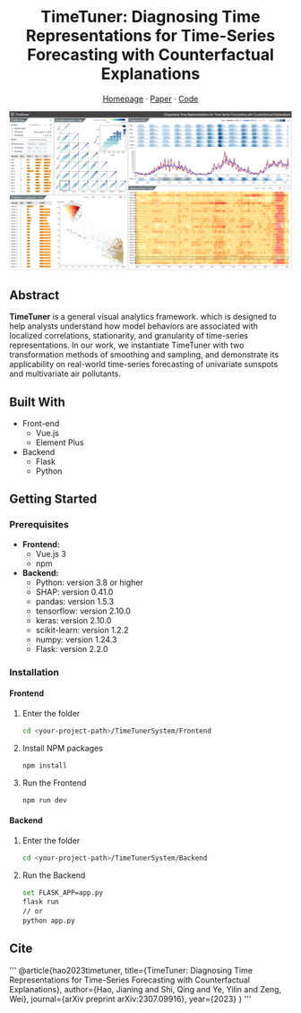 <!--
 * @Description: 
 * @Author: Qing Shi
 * @Date: 2023-07-02 15:42:55
 * @LastEditors: Qing Shi
 * @LastEditTime: 2023-07-16 16:15:09
-->
<!-- # TimeTuner - Diagnosing Time Representations for Time-Series Forecasting with Counterfactual Explanations

![interface](interface.png "The interface of TimeTuner. It consists of five main views: Profile View, Variable Inspector View, Temporal View, Representation View and Prediction Comparator View")

### Summary:
**TimeTuner** is a general visual analytics framework. which is designed to help analysts understand how model behaviors are associated with localized correlations, stationarity, and granularity of time-series representations. 
In our work, we instantiate TimeTuner with two transformation methods of smoothing and sampling, and demonstrate its applicability  on real-world time-series forecasting of univariate sunspots and multivariate air pollutants.

### Dependencies
The following environments and packages are required to run this project:
- **backend:**
  - Python: version 3.8 or higher
  - SHAP: version 0.41.0
  - pandas: version 1.5.3
  - tensorflow: version 2.10.0
  - keras: version 2.10.0
  - scikit-learn: version 1.2.2
  - numpy: version 1.24.3
  - Flask: version 2.2.0
- **frontend:**
  - Vue.js 3
  

Make sure to have Python 3.8 or higher version installed before proceeding with the packages installation.

### Recommended IDE Setup
[VSCode](https://code.visualstudio.com/) + [Python 3.9](https://www.python.org/downloads/release/python-390/) + [Flask 2.2](https://flask.palletsprojects.com/en/2.2.x) + [Volar](https://marketplace.visualstudio.com/items?itemName=Vue.volar) (and disable Vetur) + [TypeScript Vue Plugin (Volar)](https://marketplace.visualstudio.com/items?itemName=Vue.vscode-typescript-vue-plugin). -->

<!-- Improved compatibility of back to top link: See: https://github.com/othneildrew/Best-README-Template/pull/73 -->
<a name="readme-top"></a>
<!--
*** Thanks for checking out the Best-README-Template. If you have a suggestion
*** that would make this better, please fork the repo and create a pull request
*** or simply open an issue with the tag "enhancement".
*** Don't forget to give the project a star!
*** Thanks again! Now go create something AMAZING! :D
-->



<!-- PROJECT SHIELDS -->
<!--
*** I'm using markdown "reference style" links for readability.
*** Reference links are enclosed in brackets [ ] instead of parentheses ( ).
*** See the bottom of this document for the declaration of the reference variables
*** for contributors-url, forks-url, etc. This is an optional, concise syntax you may use.
*** https://www.markdownguide.org/basic-syntax/#reference-style-links
-->
<!-- [![Contributors][contributors-shield]][contributors-url]
[![Forks][forks-shield]][forks-url]
[![Stargazers][stars-shield]][stars-url]
[![Issues][issues-shield]][issues-url]
[![MIT License][license-shield]][license-url]
[![LinkedIn][linkedin-shield]][linkedin-url] -->



<!-- PROJECT LOGO -->
<br />
<div align="center">
  <!-- <a href="https://github.com/othneildrew/Best-README-Template">
    <img src="images/logo.png" alt="Logo" width="80" height="80">
  </a> -->

  <h1 align="center">TimeTuner:  Diagnosing Time Representations for Time-Series Forecasting with Counterfactual Explanations</h1>

  <p align="center">
    <!--
    <br /> -->
    <!-- <br /> -->
    <a href="https://catherinehao.github.io/TimeTuner/">Homepage</a>
    ·
    <a href="https://arxiv.org/abs/2307.09916">Paper</a>
    ·
    <a href="https://github.com/CatherineHao/TimeTuner">Code</a>
  </p>
</div>



<!-- TABLE OF CONTENTS -->
<!-- <details>
  <summary>Table of Contents</summary>
  <ol>
    <li>
      <a href="#about-the-project">About The Project</a>
      <ul>
        <li><a href="#built-with">Built With</a></li>
      </ul>
    </li>
    <li>
      <a href="#getting-started">Getting Started</a>
      <ul>
        <li><a href="#prerequisites">Prerequisites</a></li>
        <li><a href="#installation">Installation</a></li>
      </ul>
    </li>
    <li><a href="#usage">Usage</a></li>
    <li><a href="#roadmap">Roadmap</a></li>
    <li><a href="#contributing">Contributing</a></li>
    <li><a href="#license">License</a></li>
    <li><a href="#contact">Contact</a></li>
    <li><a href="#acknowledgments">Acknowledgments</a></li>
  </ol>
</details> -->



![interface](file/interface.png "The interface of TimeTuner. It consists of five main views: Profile View, Variable Inspector View, Temporal View, Representation View and Prediction Comparator View")
<!-- ABOUT THE PROJECT -->
## Abstract

**TimeTuner** is a general visual analytics framework. which is designed to help analysts understand how model behaviors are associated with localized correlations, stationarity, and granularity of time-series representations. 
In our work, we instantiate TimeTuner with two transformation methods of smoothing and sampling, and demonstrate its applicability  on real-world time-series forecasting of univariate sunspots and multivariate air pollutants.


## Built With

* Front-end
  * Vue.js
  * Element Plus
* Backend
  * Flask
  * Python

<!-- <p align="right">(<a href="#readme-top">back to top</a>)</p> -->



<!-- GETTING STARTED -->
## Getting Started

### Prerequisites
- **Frontend:**
  - Vue.js 3
  - npm
- **Backend:**
  - Python: version 3.8 or higher
  - SHAP: version 0.41.0
  - pandas: version 1.5.3
  - tensorflow: version 2.10.0
  - keras: version 2.10.0
  - scikit-learn: version 1.2.2
  - numpy: version 1.24.3
  - Flask: version 2.2.0
### Installation

#### Frontend

1. Enter the folder
   ```sh
   cd <your-project-path>/TimeTunerSystem/Frontend
   ```
2. Install NPM packages
   ```sh
   npm install
   ```
3. Run the Frontend
   ```sh
   npm run dev
   ```

#### Backend
1. Enter the folder
    ```sh
    cd <your-project-path>/TimeTunerSystem/Backend
    ```
2. Run the Backend
    ```sh
    set FLASK_APP=app.py
    flask run 
    // or
    python app.py
    ```
<!-- <p align="right">(<a href="#readme-top">back to top</a>)</p> -->



<!-- USAGE EXAMPLES -->
<!-- ## Usage

Use this space to show useful examples of how a project can be used. Additional screenshots, code examples and demos work well in this space. You may also link to more resources.

_For more examples, please refer to the [Documentation](https://example.com)_ -->

<!-- <p align="right">(<a href="#readme-top">back to top</a>)</p> -->



<!-- ROADMAP -->
<!-- ## Roadmap

- [x] Add Changelog
- [x] Add back to top links
- [ ] Add Additional Templates w/ Examples
- [ ] Add "components" document to easily copy & paste sections of the readme
- [ ] Multi-language Support
    - [ ] Chinese
    - [ ] Spanish

See the [open issues](https://github.com/othneildrew/Best-README-Template/issues) for a full list of proposed features (and known issues).

<p align="right">(<a href="#readme-top">back to top</a>)</p> -->



<!-- CONTRIBUTING -->
<!-- ## Contributing

Contributions are what make the open source community such an amazing place to learn, inspire, and create. Any contributions you make are **greatly appreciated**.

If you have a suggestion that would make this better, please fork the repo and create a pull request. You can also simply open an issue with the tag "enhancement".
Don't forget to give the project a star! Thanks again!

1. Fork the Project
2. Create your Feature Branch (`git checkout -b feature/AmazingFeature`)
3. Commit your Changes (`git commit -m 'Add some AmazingFeature'`)
4. Push to the Branch (`git push origin feature/AmazingFeature`)
5. Open a Pull Request

<p align="right">(<a href="#readme-top">back to top</a>)</p> -->



<!-- LICENSE -->
<!-- ## License

Distributed under the MIT License. See `LICENSE.txt` for more information. -->

<!-- <p align="right">(<a href="#readme-top">back to top</a>)</p> -->



<!-- CONTACT -->
<!-- ## Contact

Your Name - [@your_twitter](https://twitter.com/your_username) - email@example.com

Project Link: [https://github.com/your_username/repo_name](https://github.com/your_username/repo_name)

<p align="right">(<a href="#readme-top">back to top</a>)</p> -->



<!-- ACKNOWLEDGMENTS -->
<!-- ## Acknowledgments

Use this space to list resources you find helpful and would like to give credit to. I've included a few of my favorites to kick things off!

* [Choose an Open Source License](https://choosealicense.com)
* [GitHub Emoji Cheat Sheet](https://www.webpagefx.com/tools/emoji-cheat-sheet)
* [Malven's Flexbox Cheatsheet](https://flexbox.malven.co/)
* [Malven's Grid Cheatsheet](https://grid.malven.co/)
* [Img Shields](https://shields.io)
* [GitHub Pages](https://pages.github.com)
* [Font Awesome](https://fontawesome.com)
* [React Icons](https://react-icons.github.io/react-icons/search)

<p align="right">(<a href="#readme-top">back to top</a>)</p> -->



<!-- MARKDOWN LINKS & IMAGES -->
<!-- https://www.markdownguide.org/basic-syntax/#reference-style-links -->
<!-- [contributors-shield]: https://img.shields.io/github/contributors/othneildrew/Best-README-Template.svg?style=for-the-badge
[contributors-url]: https://github.com/othneildrew/Best-README-Template/graphs/contributors
[forks-shield]: https://img.shields.io/github/forks/othneildrew/Best-README-Template.svg?style=for-the-badge
[forks-url]: https://github.com/othneildrew/Best-README-Template/network/members
[stars-shield]: https://img.shields.io/github/stars/othneildrew/Best-README-Template.svg?style=for-the-badge
[stars-url]: https://github.com/othneildrew/Best-README-Template/stargazers
[issues-shield]: https://img.shields.io/github/issues/othneildrew/Best-README-Template.svg?style=for-the-badge
[issues-url]: https://github.com/othneildrew/Best-README-Template/issues
[license-shield]: https://img.shields.io/github/license/othneildrew/Best-README-Template.svg?style=for-the-badge
[license-url]: https://github.com/othneildrew/Best-README-Template/blob/master/LICENSE.txt
[linkedin-shield]: https://img.shields.io/badge/-LinkedIn-black.svg?style=for-the-badge&logo=linkedin&colorB=555
[linkedin-url]: https://linkedin.com/in/othneildrew
[product-screenshot]: images/screenshot.png
[Next.js]: https://img.shields.io/badge/next.js-000000?style=for-the-badge&logo=nextdotjs&logoColor=white
[Next-url]: https://nextjs.org/
[React.js]: https://img.shields.io/badge/React-20232A?style=for-the-badge&logo=react&logoColor=61DAFB
[React-url]: https://reactjs.org/
[Vue.js]: https://img.shields.io/badge/Vue.js-35495E?style=for-the-badge&logo=vuedotjs&logoColor=4FC08D
[Vue-url]: https://vuejs.org/
[Angular.io]: https://img.shields.io/badge/Angular-DD0031?style=for-the-badge&logo=angular&logoColor=white
[Angular-url]: https://angular.io/
[Svelte.dev]: https://img.shields.io/badge/Svelte-4A4A55?style=for-the-badge&logo=svelte&logoColor=FF3E00
[Svelte-url]: https://svelte.dev/
[Laravel.com]: https://img.shields.io/badge/Laravel-FF2D20?style=for-the-badge&logo=laravel&logoColor=white
[Laravel-url]: https://laravel.com
[Bootstrap.com]: https://img.shields.io/badge/Bootstrap-563D7C?style=for-the-badge&logo=bootstrap&logoColor=white
[Bootstrap-url]: https://getbootstrap.com
[JQuery.com]: https://img.shields.io/badge/jQuery-0769AD?style=for-the-badge&logo=jquery&logoColor=white
[JQuery-url]: https://jquery.com -->
## Cite
'''
@article{hao2023timetuner,
  title={TimeTuner: Diagnosing Time Representations for Time-Series Forecasting with Counterfactual Explanations},
  author={Hao, Jianing and Shi, Qing and Ye, Yilin and Zeng, Wei},
  journal={arXiv preprint arXiv:2307.09916},
  year={2023}
}
'''
